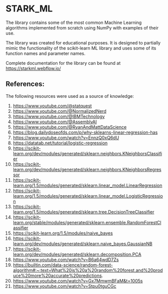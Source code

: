 # STARK_ML
The library contains some of the most common Machine Learning
algorithms implemented from scratch using NumPy with examples of their use.

The library was created for educational purposes.
It is designed to partially mimic the functionality of the scikit-learn
ML library and uses some of its function names and parameter names.

Complete documentation for the library can be found at https://starkml.webflow.io/

References:
-----------

The following resources were used as a source of knowledge:

1. https://www.youtube.com/@statquest
2. https://www.youtube.com/@NormalizedNerd
3. https://www.youtube.com/@IBMTechnology
4. https://www.youtube.com/@AssemblyAI
5. https://www.youtube.com/@RyanAndMattDataScience
6. https://blog.dailydoseofds.com/p/why-sklearns-linear-regression-has
7. https://www.youtube.com/watch?v=EnnzQ0xQ6dU
8. https://datatab.net/tutorial/logistic-regression
9. https://scikit-learn.org/dev/modules/generated/sklearn.neighbors.KNeighborsClassifier
10. https://scikit-learn.org/dev/modules/generated/sklearn.neighbors.KNeighborsRegressor
11. https://scikit-learn.org/1.5/modules/generated/sklearn.linear_model.LinearRegression
12. https://scikit-learn.org/1.5/modules/generated/sklearn.linear_model.LogisticRegression
13. https://scikit-learn.org/1.5/modules/generated/sklearn.tree.DecisionTreeClassifier
14. https://scikit-learn.org/stable/modules/generated/sklearn.ensemble.RandomForestClassifier
15. https://scikit-learn.org/1.5/modules/naive_bayes
16. https://scikit-learn.org/dev/modules/generated/sklearn.naive_bayes.GaussianNB
17. https://scikit-learn.org/dev/modules/generated/sklearn.decomposition.PCA
18. https://www.youtube.com/watch?v=B6a64wdD7Zs
19. https://builtin.com/data-science/random-forest-algorithm#:~:text=What%20is%20a%20random%20forest,and%20produce%20more%20accurate%20predictions.
20. https://www.youtube.com/watch?v=Gx7MmwmBFaM&t=1005s
21. https://www.youtube.com/watch?v=Stpu0tguCGc